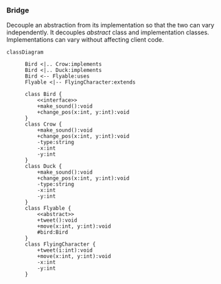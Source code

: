 ### Bridge

Decouple an abstraction from its implementation so that the two can vary independently. It decouples *abstract* class and implementation classes. Implementations can vary without affecting client code.

```mermaid
classDiagram
		
      Bird <|.. Crow:implements
      Bird <|.. Duck:implements
      Bird <-- Flyable:uses
      Flyable <|-- FlyingCharacter:extends
	
      class Bird {
      	  <<interface>>
          +make_sound():void
          +change_pos(x:int, y:int):void
      }
      class Crow {
          +make_sound():void
          +change_pos(x:int, y:int):void
          -type:string
          -x:int
          -y:int
      }
      class Duck {
          +make_sound():void
          +change_pos(x:int, y:int):void
          -type:string
          -x:int
          -y:int
      }
      class Flyable {
      	  <<abstract>>
          +tweet():void
          +move(x:int, y:int):void
          #bird:Bird
      }
      class FlyingCharacter {
          +tweet(i:int):void
          +move(x:int, y:int):void
          -x:int
          -y:int
      }
```

